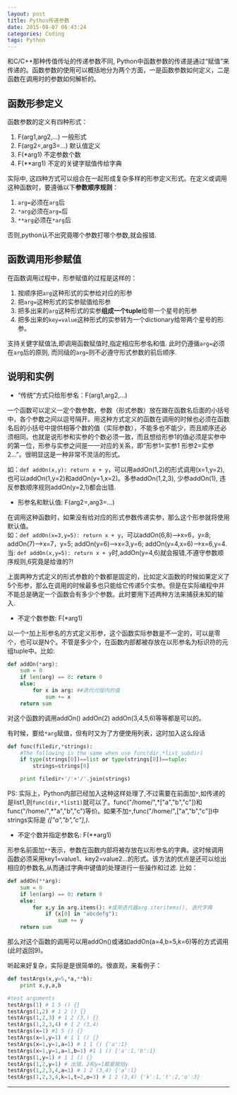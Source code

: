 ```yaml
---
layout: post
title: Python传递参数
date: 2015-08-07 06:43:24
categories: Coding
tags: Python
---
```


和C/C++那种传值传址的传递参数不同, Python中函数参数的传递是通过“赋值”来传递的。函数参数的使用可以概括地分为两个方面，一是函数参数如何定义，二是函数在调用时的参数如何解析的。

## 函数形参定义

函数参数的定义有四种形式：

1. F(arg1,arg2,...)  一般形式
2. F(arg2=,arg3=...)  默认值定义
3. F(*arg1) 不定参数个数
4. F(**arg1) 不定的关键字赋值传给字典

实际中, 这四种方式可以组合在一起形成复杂多样的形参定义形式。在定义或调用这种函数时，要遵循以下**参数顺序规则**：

1. `arg=`必须在`arg`后
2. `*arg`必须在`arg=`后
3. `**arg`必须在`*arg`后

否则,python认不出究竟哪个参数打哪个参数,就会报错.

## 函数调用形参赋值

在函数调用过程中，形参赋值的过程是这样的：

1. 按顺序把`arg`这种形式的实参给对应的形参
2. 把`arg=`这种形式的实参赋值给形参
3. 把多出来的`arg`这种形式的实参**组成一个tuple**给带一个星号的形参
4. 把多出来的`key=value`这种形式的实参转为一个dictionary给带两个星号的形参。

支持关健字赋值法,即调用函数赋值时,指定相应形参名和值. 此时仍遵循`arg=`必须在`arg`后的原则, 而同级的`arg=`则不必遵守形式参数的前后顺序.

## 说明和实例

- “传统”方式只给形参名：F(arg1,arg2,...)  

一个函数可以定义一定个数参数，参数（形式参数）放在跟在函数名后面的小括号中，各个参数之间以逗号隔开。用这种方式定义的函数在调用的时候也必须在函数名后的小括号中提供相等个数的值（实际参数），不能多也不能少，而且顺序还必须相同。也就是说形参和实参的个数必须一致，而且想给形参1的值必须是实参中的第一位，形参与实参之间是一一对应的关系，即“形参1=实参1 形参2=实参2...”。很明显这是一种非常不灵活的形式。  

如：`def addOn(x,y): return x + y`，可以用addOn(1,2)的形式调用(x=1,y=2),也可以addOn(1,y=2)和addOn(y=1,x=2)。多参addOn(1,2,3), 少参addOn(1), 违反参数顺序规则addOn(y=2,1)都会出错. 

- 形参名和默认值: F(arg2=,arg3=...)

在调用这种函数时，如果没有给对应的形式参数传递实参，那么这个形参就将使用默认值。  
如：`def addOn(x=3,y=5): return x + y`，可以addOn(6,8)-->x=6，y=8; addOn(7)-->x=7，y=5; addOn(y=6)-->x=3,y=6; addOn(y=4,x=6)-->x=6,y=4.  
当: `def addOn(x,y=5): return x + y`时,addOn(y=4,6)就会报错,不遵守参数顺序规则,6究竟是给谁的?!

上面两种方式定义的形式参数的个数都是固定的，比如定义函数的时候如果定义了5个形参，那么在调用的时候最多也只能给它传递5个实参。但是在实际编程中并不能总是确定一个函数会有多少个参数。此时要用下述两种方法来捕获未知的输入.

- 不定个数参数: F(*arg1)

以一个`*`加上形参名的方式定义形参，这个函数实际参数是不一定的，可以是零个，也可以是N个。不管是多少个，在函数内部都被存放在以形参名为标识符的元组tuple中。比如:

~~~python
def addOn(*arg):
	sum = 0
	if len(arg) == 0: return 0
	else:
		for x in arg: ##迭代元组内的值
			sum += x
	return sum
~~~

对这个函数的调用addOn() addOn(2) addOn(3,4,5,6)等等都是可以的。

有时候，要给`*arg`赋值，但有时又为了方便使用列表，这时加入这么段话

~~~python
def func(filedir,*strings):
	#The following is the same when use func(dir,*list_subdir)
	if type(strings[0])==list or type(strings[0])==tuple:
		strings=strings[0]

	print filedir+'/'+'/'.join(strings)
~~~
PS: 实际上，Python内部已经加入这种这样处理了,不过需要在前面加`*`,如传递的是list1,则`func(dir,*list1)`就可以了。func("/home/",\*["a","b","c"])和func("/home/",\*"a","b","c")等价。如果不加`*`,func("/home/",["a","b","c"])中strings实际是 *(["a","b","c"],)*.

- 不定个数并指定参数名: F(**arg1)

形参名前面加`**`表示，参数在函数内部将被存放在以形参名的字典。这时候调用函数必须采用key1=value1、key2=value2...的形式。该方法的优点是还可以给出相应的参数名,从而通过字典中键值的处理进行一些操作和过滤. 比如：

~~~python
def addOn(**arg):
	sum = 0
	if len(arg) == 0: return 0
	else:
		for x,y in arg.items(): #或用迭代器arg.iteritems(), 迭代字典
			if (x[0] in "abcdefg"):
				sum += y
	return sum
~~~
那么对这个函数的调用可以用addOn()或诸如addOn(a=4,b=5,k=6)等的方式调用(此时返回9)。

听起来好复杂，实际是是很简单的。很直观，来看例子：

~~~python
def testArgs(x,y=5,*a,**b):
	print x,y,a,b

#test arguments
testArgs(1) # 1 5 () {}
testArgs(1,2) # 1 2 () {}
testArgs(1,2,3) # 1 2 (3,) {}
testArgs(1,2,3,4) # 1 2 (3,4)
testArgs(x=1) #1 5 () {}
testArgs(x=1,y=1) # 1 1 () {}
testArgs(x=1,y=1,a=1) # 1 1 () {'a':1}
testArgs(x=1,y=1,a=1,b=1) #1 1 () {'a':1,'b':1}
testArgs(1,y=1) # 1 1 () {}
testArgs(1,2,y=1) # 出错，2和y=1都是赋给y
testArgs(1,2,3,4,a=1) # 1 2 (3,4) {'a':1}
testArgs(1,2,3,4,k=1,t=2,o=3) # 1 2 (3,4) {'k':1,'t':2,'o':3}
~~~

------
